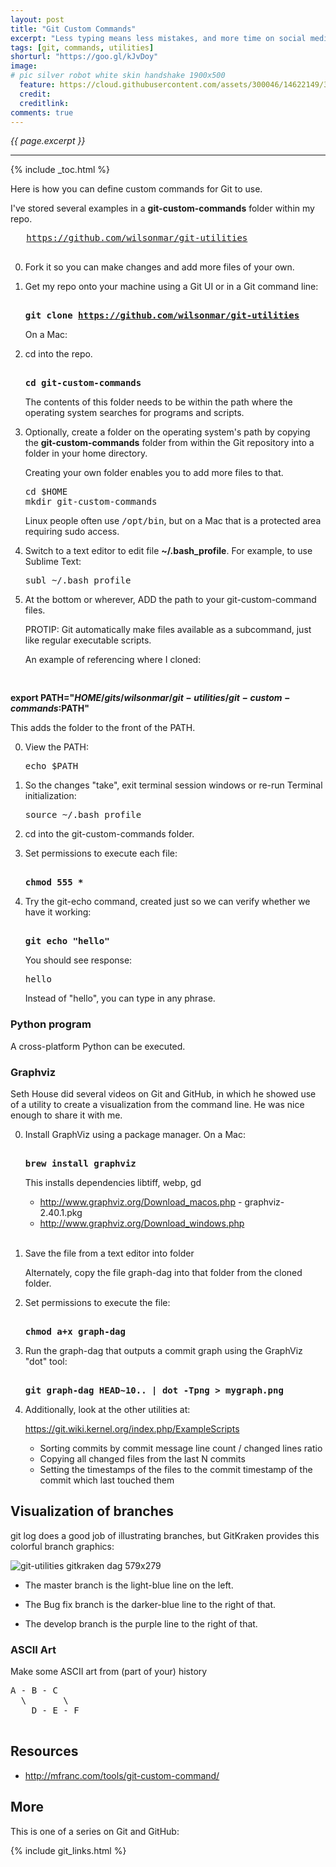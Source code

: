 ```yaml
---
layout: post
title: "Git Custom Commands"
excerpt: "Less typing means less mistakes, and more time on social media"
tags: [git, commands, utilities]
shorturl: "https://goo.gl/kJvDoy"
image:
# pic silver robot white skin handshake 1900x500
  feature: https://cloud.githubusercontent.com/assets/300046/14622149/306629f0-0585-11e6-961a-dc8f60dadbf6.jpg
  credit: 
  creditlink: 
comments: true
---
```

<i>{{ page.excerpt }}</i>
<hr />

{% include _toc.html %}

Here is how you can define custom commands for Git to use.

I've stored several examples in a <strong>git-custom-commands</strong> folder within my repo.

   <pre>
   <a target="_blank" href="https://github.com/wilsonmar/git-utilities">https://github.com/wilsonmar/git-utilities</a>
   </pre>

0. Fork it so you can make changes and add more files of your own.

0. Get my repo onto your machine using a Git UI or in a Git command line:

   <pre><strong>
   git clone <a target="_blank" href="https://github.com/wilsonmar/git-utilities">https://github.com/wilsonmar/git-utilities</a>
   </strong></pre>

   On a Mac:

0. cd into the repo.

   <pre><strong>
   cd git-custom-commands
   </strong></pre>

   The contents of this folder needs to be within the path where the operating system searches for programs and scripts.

0. Optionally, create a folder on the operating system's path
   by copying the <strong>git-custom-commands</strong> folder from within the Git repository
   into a folder in your home directory.

   Creating your own folder enables you to add more files to that.

   <pre>
   cd $HOME
   mkdir git-custom-commands
   </pre>

   Linux people often use <tt>/opt/bin</tt>, but on a Mac that is a protected area requiring sudo access.

0. Switch to a text editor to edit file <strong>~/.bash_profile</strong>.
   For example, to use Sublime Text:

   <pre>
   subl ~/.bash_profile
   </pre>

0. At the bottom or wherever, ADD the path to your git-custom-command files.

   PROTIP: Git automatically make files available as a subcommand, just like regular executable scripts.

   An example of referencing where I cloned:

   <pre><strong>
export PATH="$HOME/gits/wilsonmar/git-utilities/git-custom-commands:$PATH"
   </strong></pre>

   This adds the folder to the front of the PATH.


0. View the PATH:

   <pre>
   echo $PATH
   </pre>

0. So the changes "take", exit terminal session windows or re-run Terminal initialization:

   <pre>
   source ~/.bash_profile
   </pre>

0. cd into the git-custom-commands folder.

0. Set permissions to execute each file:

   <pre><strong>
   chmod 555 *
   </strong></pre>

0. Try the git-echo command, created just so we can verify whether we have it working:

   <pre><strong>
   git echo "hello"
   </strong></pre>

   You should see response:

   <pre>
   hello
   </pre>

   Instead of "hello", you can type in any phrase.


### Python program

A cross-platform Python can be executed.


### Graphviz

Seth House did several videos on Git and GitHub, in which he showed use of a utility to create a visualization
from the command line. He was nice enough to share it with me.

0. Install GraphViz using a package manager. On a Mac:

   <pre><strong>
   brew install graphviz
   </strong></pre>

   This installs dependencies libtiff, webp, gd

   * http://www.graphviz.org/Download_macos.php - graphviz-2.40.1.pkg
   * http://www.graphviz.org/Download_windows.php
   <br /><br />

0. Save the file from a text editor into folder 

   Alternately, copy the file graph-dag into that folder from the cloned folder.

0. Set permissions to execute the file:

   <pre><strong>
   chmod a+x graph-dag
   </strong></pre>

0. Run the graph-dag that outputs a commit graph using the GraphViz "dot" tool:

   <pre><strong>
   git graph-dag HEAD~10.. | dot -Tpng > mygraph.png
   </strong></pre>

0. Additionally, look at the other utilities at:

   https://git.wiki.kernel.org/index.php/ExampleScripts

   * Sorting commits by commit message line count / changed lines ratio
   * Copying all changed files from the last N commits
   * Setting the timestamps of the files to the commit timestamp of the commit which last touched them


<a id="Viz"></a>

## Visualization of branches

git log does a good job of illustrating branches,
but GitKraken provides this colorful branch graphics:

![git-utilities gitkraken dag 579x279](https://cloud.githubusercontent.com/assets/300046/25506378/46065ecc-2b74-11e7-9a89-dd68be4832a3.png)

   * The master branch is the light-blue line on the left.

   * The Bug fix branch is the darker-blue line to the right of that.

   * The develop branch is the purple line to the right of that.


### ASCII Art

Make some ASCII art from (part of your) history

   <pre>
A - B - C
  \       \
    D - E - F
   </pre>

## Resources

* http://mfranc.com/tools/git-custom-command/

## More #

This is one of a series on Git and GitHub:

{% include git_links.html %}
